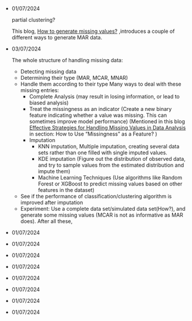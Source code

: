 - 01/07/2024

  partial clustering?

  This blog,  [How to generate missing values?](https://rmisstastic.netlify.app/how-to/generate/misssimul#:~:text=Missing%20Completely%20At%20Random%20values,Bernoulli%20distribution%20of%20parameter%20perc) ,introduces a couple of different ways to generate MAR data.
  
- 03/07/2024

  The whole structure of handling missing data:
  * Detecting missing data
  * Determining their type (MAR, MCAR, MNAR)
  * Handle them according to their type
    Many ways to deal with these missing entries:
      - Complete Analysis (may result in losing information, or lead to biased analysis)
      - Treat the missingness as an indicator (Create a new binary feature indicating whether a value was missing. This can sometimes improve model performance) (Mentioned in this blog [Effective Strategies for Handling Missing Values in Data Analysis](https://www.analyticsvidhya.com/blog/2021/10/handling-missing-value/) in section: How to Use “Missingness” as a Feature? )
      - Imputation 
        * KNN imputation, Multiple imputation, creating several data sets rather than one filled with single imputed values.
        * KDE imputation (Figure out the distribution of observed data, and try to sample values from the estimated distribution and impute them)
        * Machine Learning Techniques (Use algorithms like Random Forest or XGBoost to predict missing values based on other features in the dataset)
  * See if the performance of classification/clustering algorithm is improved after imputation
  * Experiment: Use a complete data set/simulated data set(How?), and generate some missing values (MCAR is not as informative as MAR does). After all these, 
  
- 01/07/2024
- 01/07/2024
- 01/07/2024
- 01/07/2024
- 01/07/2024
- 01/07/2024
- 01/07/2024
- 01/07/2024
